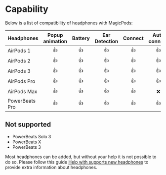 # Capability

Below is a list of compatibility of headphones with MagicPods:

Headphones | Popup animation | Battery | Ear Detection | Connect | Auto connect | VoiceOver notification
--- | :-: | :-: | :-: | :-: | :-: | :-:
AirPods 1      | 👍 | 👍 | 👍 | 👍 | 👍 | 👍 
AirPods 2      | 👍 | 👍 | 👍 | 👍 | 👍 | 👍 
AirPods 3      | 👍 | 👍 | 👍 | 👍 | 👍 | 👍 
AirPods Pro    | 👍 | 👍 | 👍 | 👍 | 👍 | 👍 
AirPods Max    | 👍 | 👍 | 👍 | 👍 | ❌ | 👍 
PowerBeats Pro | 👍 | 👍 | 👍 | 👍 | 👍 | 👍 


## Not supported

- PowerBeats Solo 3
- PowerBeats X
- PowerBeats 3

Most headphones can be added, but without your help it is not possible to do so. 
Please follow this guide [Help with supports new headphones](https://github.com/steam3d/MagicPods-Windows/issues/21) to provide extra information about headphones.


